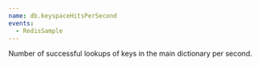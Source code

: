 ```yaml
---
name: db.keyspaceHitsPerSecond
events:
  - RedisSample
---
```


Number of successful lookups of keys in the main dictionary per second.